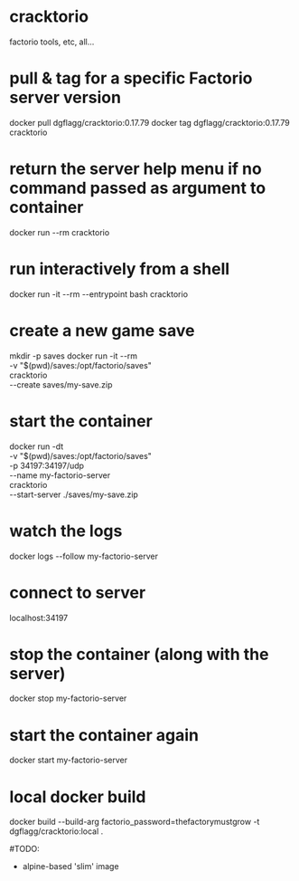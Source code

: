 # cracktorio
factorio tools, etc, all...


# pull & tag for a specific Factorio server version
docker pull dgflagg/cracktorio:0.17.79
docker tag dgflagg/cracktorio:0.17.79 cracktorio

# return the server help menu if no command passed as argument to container
docker run --rm cracktorio

# run interactively from a shell
docker run -it --rm --entrypoint bash cracktorio

# create a new game save
mkdir -p saves
docker run -it --rm \
    -v "$(pwd)/saves:/opt/factorio/saves" \
    cracktorio \
        --create saves/my-save.zip

# start the container
docker run -dt \
    -v "$(pwd)/saves:/opt/factorio/saves" \
    -p 34197:34197/udp \
    --name my-factorio-server \
    cracktorio \
        --start-server ./saves/my-save.zip
        
# watch the logs
docker logs --follow my-factorio-server
        
# connect to server
localhost:34197

# stop the container (along with the server)
docker stop my-factorio-server

# start the container again
docker start my-factorio-server



# local docker build
docker build --build-arg factorio_password=thefactorymustgrow -t dgflagg/cracktorio:local .



#TODO:
- alpine-based 'slim' image
